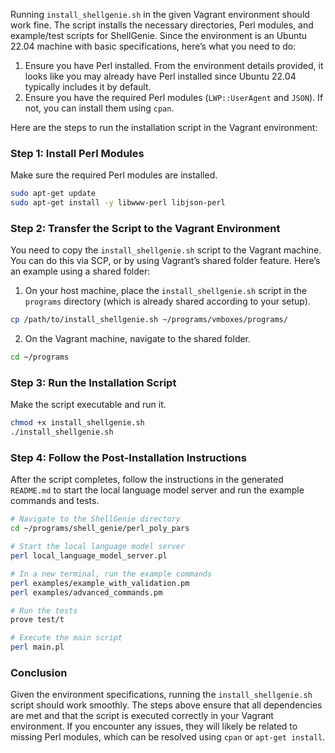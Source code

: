 Running `install_shellgenie.sh` in the given Vagrant environment should work fine. The script installs the necessary directories, Perl modules, and example/test scripts for ShellGenie. Since the environment is an Ubuntu 22.04 machine with basic specifications, here’s what you need to do:

1. Ensure you have Perl installed. From the environment details provided, it looks like you may already have Perl installed since Ubuntu 22.04 typically includes it by default.
2. Ensure you have the required Perl modules (`LWP::UserAgent` and `JSON`). If not, you can install them using `cpan`.

Here are the steps to run the installation script in the Vagrant environment:

### Step 1: Install Perl Modules
Make sure the required Perl modules are installed.

```bash
sudo apt-get update
sudo apt-get install -y libwww-perl libjson-perl
```

### Step 2: Transfer the Script to the Vagrant Environment
You need to copy the `install_shellgenie.sh` script to the Vagrant machine. You can do this via SCP, or by using Vagrant’s shared folder feature. Here’s an example using a shared folder:

1. On your host machine, place the `install_shellgenie.sh` script in the `programs` directory (which is already shared according to your setup).

```bash
cp /path/to/install_shellgenie.sh ~/programs/vmboxes/programs/
```

2. On the Vagrant machine, navigate to the shared folder.

```bash
cd ~/programs
```

### Step 3: Run the Installation Script
Make the script executable and run it.

```bash
chmod +x install_shellgenie.sh
./install_shellgenie.sh
```

### Step 4: Follow the Post-Installation Instructions
After the script completes, follow the instructions in the generated `README.md` to start the local language model server and run the example commands and tests.

```bash
# Navigate to the ShellGenie directory
cd ~/programs/shell_genie/perl_poly_pars

# Start the local language model server
perl local_language_model_server.pl

# In a new terminal, run the example commands
perl examples/example_with_validation.pm
perl examples/advanced_commands.pm

# Run the tests
prove test/t

# Execute the main script
perl main.pl
```

### Conclusion
Given the environment specifications, running the `install_shellgenie.sh` script should work smoothly. The steps above ensure that all dependencies are met and that the script is executed correctly in your Vagrant environment. If you encounter any issues, they will likely be related to missing Perl modules, which can be resolved using `cpan` or `apt-get install`.
